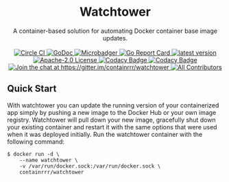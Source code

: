 <h1 align="center">
  Watchtower
</h1>

<p align="center">
  A container-based solution for automating Docker container base image updates.
  <br/><br/>
  <a href="https://circleci.com/gh/containrrr/watchtower">
    <img alt="Circle CI" src="https://circleci.com/gh/containrrr/watchtower.svg?style=shield" />
  </a>
  <a href="https://godoc.org/github.com/containrrr/watchtower">
    <img alt="GoDoc" src="https://godoc.org/github.com/containrrr/watchtower?status.svg" />
  </a>
  <a href="https://microbadger.com/images/containrrr/watchtower">
    <img alt="Microbadger" src="https://images.microbadger.com/badges/image/containrrr/watchtower.svg" />
  </a>
  <a href="https://goreportcard.com/report/github.com/containrrr/watchtower">
    <img alt="Go Report Card" src="https://goreportcard.com/badge/github.com/containrrr/watchtower" />
  </a>
  <a href="https://github.com/containrrr/watchtower/releases">
    <img alt="latest version" src="https://img.shields.io/github/tag/containrrr/watchtower.svg" />
  </a>
  <a href="https://www.apache.org/licenses/LICENSE-2.0">
    <img alt="Apache-2.0 License" src="https://img.shields.io/github/license/containrrr/watchtower.svg" />
  </a>
  <a href="https://www.codacy.com/app/simskij/watchtower">
    <img alt="Codacy Badge" src="https://api.codacy.com/project/badge/Grade/3a4d0fcfd26d45b09b1d7ea3c8c13744"/>
  </a>
  <a href="https://www.codacy.com/app/simskij/watchtower?utm_source=github.com&utm_medium=referral&utm_content=containrrr/watchtower&utm_campaign=Badge_Coverage">
    <img alt="Codacy Badge" src="https://api.codacy.com/project/badge/Coverage/3a4d0fcfd26d45b09b1d7ea3c8c13744" />
  </a>
  <a href="https://gitter.im/containrrr/watchtower?utm_source=badge&utm_medium=badge&utm_campaign=pr-badge&utm_content=badge">
    <img alt="Join the chat at https://gitter.im/containrrr/watchtower" src="https://badges.gitter.im/containrrr/watchtower.svg" />
  </a>
  <a href="#contributors">
    <img alt="All Contributors" src="https://img.shields.io/badge/all_contributors-30-orange.svg?style=flat-square" />
  </a>
</p>

## Quick Start

With watchtower you can update the running version of your containerized app simply by pushing a new image to the Docker Hub or your own image registry. Watchtower will pull down your new image, gracefully shut down your existing container and restart it with the same options that were used when it was deployed initially. Run the watchtower container with the following command:

```
$ docker run -d \
    --name watchtower \
    -v /var/run/docker.sock:/var/run/docker.sock \
    containrrr/watchtower
```